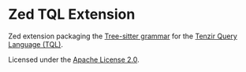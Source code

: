 # Zed TQL Extension

Zed extension packaging the [Tree-sitter
grammar](https://github.com/tenzir/tree-sitter-tql) for the [Tenzir Query
Language (TQL)](https://docs.tenzir.com/explanations/language).

Licensed under the [Apache License 2.0](LICENSE).
